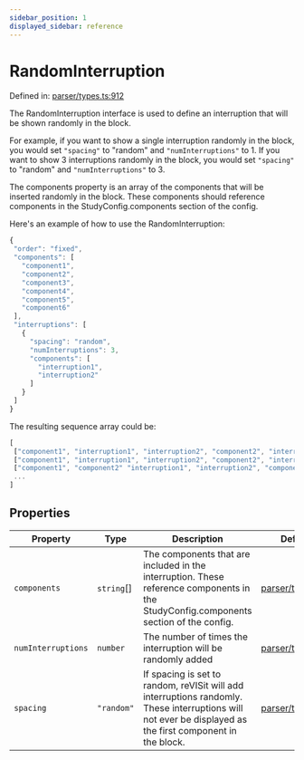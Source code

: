 ```yaml
---
sidebar_position: 1
displayed_sidebar: reference
---
```


# RandomInterruption

Defined in: [parser/types.ts:912](https://github.com/revisit-studies/study/blob/8321281ac346f1aa0a6d05a2638ef2608adef62e/src/parser/types.ts#L912)

The RandomInterruption interface is used to define an interruption that will be shown randomly in the block.

For example, if you want to show a single interruption randomly in the block, you would set `"spacing"` to "random" and `"numInterruptions"` to 1. If you want to show 3 interruptions randomly in the block, you would set `"spacing"` to "random" and `"numInterruptions"` to 3.

The components property is an array of the components that will be inserted randomly in the block. These components should reference components in the StudyConfig.components section of the config.

Here's an example of how to use the RandomInterruption:

```js
{
 "order": "fixed",
 "components": [
   "component1",
   "component2",
   "component3",
   "component4",
   "component5",
   "component6"
 ],
 "interruptions": [
   {
     "spacing": "random",
     "numInterruptions": 3,
     "components": [
       "interruption1",
       "interruption2"
     ]
   }
 ]
}
```

The resulting sequence array could be:

```js
[
 ["component1", "interruption1", "interruption2", "component2", "interruption1", "interruption2", "component3", "component4", "component5", "interruption1", "interruption2", "component6],
 ["component1", "interruption1", "interruption2", "component2", "interruption1", "interruption2", "component3", "component4", "interruption1", "interruption2", "component5", "component6],
 ["component1", "component2" "interruption1", "interruption2", "component3", "interruption1", "interruption2", "component4", "component5", "interruption1", "interruption2", "component6],
 ...
]
```

## Properties

| Property | Type | Description | Defined in |
| ------ | ------ | ------ | ------ |
| <a id="components"></a> `components` | `string`[] | The components that are included in the interruption. These reference components in the StudyConfig.components section of the config. | [parser/types.ts:918](https://github.com/revisit-studies/study/blob/8321281ac346f1aa0a6d05a2638ef2608adef62e/src/parser/types.ts#L918) |
| <a id="numinterruptions"></a> `numInterruptions` | `number` | The number of times the interruption will be randomly added | [parser/types.ts:916](https://github.com/revisit-studies/study/blob/8321281ac346f1aa0a6d05a2638ef2608adef62e/src/parser/types.ts#L916) |
| <a id="spacing"></a> `spacing` | `"random"` | If spacing is set to random, reVISit will add interruptions randomly. These interruptions will not ever be displayed as the first component in the block. | [parser/types.ts:914](https://github.com/revisit-studies/study/blob/8321281ac346f1aa0a6d05a2638ef2608adef62e/src/parser/types.ts#L914) |
